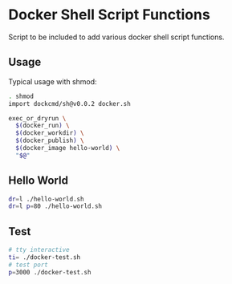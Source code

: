 # Docker Shell Script Functions

Script to be included to add various docker shell script functions.

## Usage

Typical usage with shmod:

```bash
. shmod
import dockcmd/sh@v0.0.2 docker.sh

exec_or_dryrun \
  $(docker_run) \
  $(docker_workdir) \
  $(docker_publish) \
  $(docker_image hello-world) \
  "$@"
```

## Hello World

```bash
dr=l ./hello-world.sh
dr=l p=80 ./hello-world.sh
```

## Test

```bash
# tty interactive
ti= ./docker-test.sh
# test port
p=3000 ./docker-test.sh
```